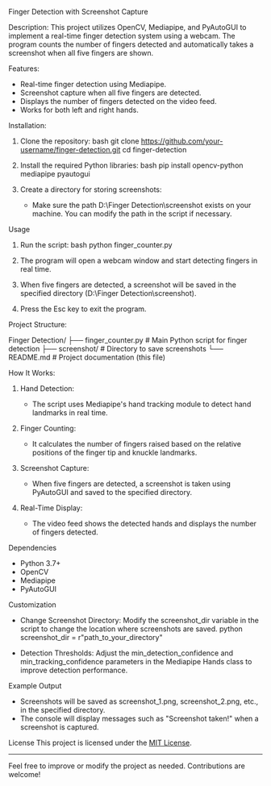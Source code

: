  Finger Detection with Screenshot Capture

 Description:
This project utilizes OpenCV, Mediapipe, and PyAutoGUI to implement a real-time finger detection system using a webcam. The program counts the number of fingers detected and automatically takes a screenshot when all five fingers are shown.

 Features:
- Real-time finger detection using Mediapipe.
- Screenshot capture when all five fingers are detected.
- Displays the number of fingers detected on the video feed.
- Works for both left and right hands.

 Installation:
1. Clone the repository:
   bash
   git clone https://github.com/your-username/finger-detection.git
   cd finger-detection
   
2. Install the required Python libraries:
   bash
   pip install opencv-python mediapipe pyautogui
   

3. Create a directory for storing screenshots:
   - Make sure the path D:\Finger Detection\screenshot exists on your machine. You can modify the path in the script if necessary.

 Usage
1. Run the script:
   bash
   python finger_counter.py
   

2. The program will open a webcam window and start detecting fingers in real time.

3. When five fingers are detected, a screenshot will be saved in the specified directory (D:\Finger Detection\screenshot).

4. Press the Esc key to exit the program.

 Project Structure:

Finger Detection/
├── finger_counter.py         # Main Python script for finger detection
├── screenshot/              # Directory to save screenshots
└── README.md               # Project documentation (this file)


 How It Works:
1. Hand Detection:
   - The script uses Mediapipe's hand tracking module to detect hand landmarks in real time.

2. Finger Counting:
   - It calculates the number of fingers raised based on the relative positions of the finger tip and knuckle landmarks.

3. Screenshot Capture:
   - When five fingers are detected, a screenshot is taken using PyAutoGUI and saved to the specified directory.

4. Real-Time Display:
   - The video feed shows the detected hands and displays the number of fingers detected.

 Dependencies
- Python 3.7+
- OpenCV
- Mediapipe
- PyAutoGUI

 Customization
- Change Screenshot Directory:
  Modify the screenshot_dir variable in the script to change the location where screenshots are saved.
  python
  screenshot_dir = r"path_to_your_directory"
  

- Detection Thresholds:
  Adjust the min_detection_confidence and min_tracking_confidence parameters in the Mediapipe Hands class to improve detection performance.

 Example Output
- Screenshots will be saved as screenshot_1.png, screenshot_2.png, etc., in the specified directory.
- The console will display messages such as "Screenshot taken!" when a screenshot is captured.

 License
This project is licensed under the [MIT License](LICENSE).

---

Feel free to improve or modify the project as needed. Contributions are welcome!

